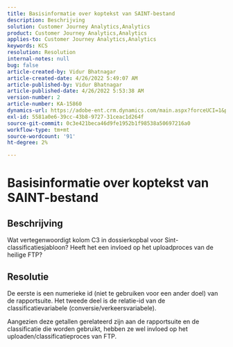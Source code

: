 ```yaml
---
title: Basisinformatie over koptekst van SAINT-bestand
description: Beschrijving
solution: Customer Journey Analytics,Analytics
product: Customer Journey Analytics,Analytics
applies-to: Customer Journey Analytics,Analytics
keywords: KCS
resolution: Resolution
internal-notes: null
bug: false
article-created-by: Vidur Bhatnagar
article-created-date: 4/26/2022 5:49:07 AM
article-published-by: Vidur Bhatnagar
article-published-date: 4/26/2022 5:53:38 AM
version-number: 2
article-number: KA-15860
dynamics-url: https://adobe-ent.crm.dynamics.com/main.aspx?forceUCI=1&pagetype=entityrecord&etn=knowledgearticle&id=95065292-24c5-ec11-a7b6-0022480a1004
exl-id: 5581a0e6-39cc-43b8-9727-31ceac1d264f
source-git-commit: 0c3e421beca46d9fe1952b1f98538a50697216a0
workflow-type: tm+mt
source-wordcount: '91'
ht-degree: 2%

---
```


# Basisinformatie over koptekst van SAINT-bestand

## Beschrijving


Wat vertegenwoordigt kolom C3 in dossierkopbal voor Sint-classificatiesjabloon? Heeft het een invloed op het uploadproces van de heilige FTP?


## Resolutie


De eerste is een numerieke id (niet te gebruiken voor een ander doel) van de rapportsuite. Het tweede deel is de relatie-id van de classificatievariabele (conversie/verkeersvariabele).

Aangezien deze getallen gerelateerd zijn aan de rapportsuite en de classificatie die worden gebruikt, hebben ze wel invloed op het uploaden/classificatieproces van FTP.
